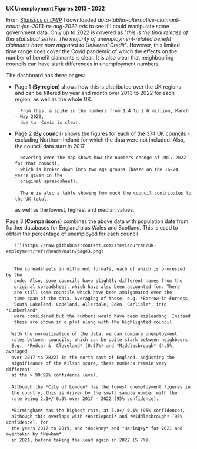 **UK Unemployment Figures 2013 - 2022**

From *[Statistics at
DWP](https://www.gov.uk/government/organisations/department-for-work-pensions/about/statistics)*
I downloaded *data-tables-alternative-claimant-count-jan-2013-to-aug-2022.ods* to see
if I could manipulate some government data.  Only up to 2022 is
covered as "*this is the final release of this statistical series. The
majority of unemployment-related benefit claimants have now migrated
to Universal Credit*". However, this limited time range does cover the
Covid pandemic of which the effects on the number of benefit claimants is
clear. It is also clear that neighbouring councils can have stark differences
in unemployment numbers.

The dashboard has three pages:

- Page 1 (**By region**) shows how this is distributed over the UK regions and can be filtered
       by year and month over 2013 to 2022 for each region, as well as the whole UK.

        From this, a spike in the numbers from 1.4 to 2.6 million, March - May 2020,
        due to  Covid is clear.

- Page 2 (**By council**) shows the figures for each of the 374 UK councils - excluding Northern
        Ireland for which the data were not included. Also, the council data start in 2017.

     	Hovering over the map shows how the numbers change of 2017-2022 for that council,
     	which is broken down into two age groups (based on the 16-24 years given in the
     	original spreadsheet).

     	There is also a table showing how much the council contributes to the UK total,
	as well as the lowest, highest and median values.

Page 3 (**Comparisons**) combines the above data with population date from further databases
       for England plus Wales and Scotland. This is used to obtain the percentage of
       unemployed for each council 

       ![](https://raw.githubusercontent.com/steviecurran/UK-employment/refs/heads/main/page3.png)


       The spreadsheets in different formats, each of which is processed by the
       code. Also, some councils have slightly different names from the
       original spreadsheet, which have also been accounted for. There
       are still some councils which have been amalgamated over the
       time span of the data. Averaging of these, e.g. *Barrow-in-Furness,
       South Lakeland, Copeland, Allerdale, Eden, Carlisle*, into *Cumberland*,
       were considered but the numbers would have been misleading. Instead
       these are shown in a plot along with the highlighted council.

      With the normalisation of the data, we can compare unemployment
      rates between councils, which can be quite stark between neighbours.
      E.g.  *Redcar &  Cleveland* (0.57%) and *Middlesbrough* (4.5%, averaged
      over 2017 to 2022) in the north east of England. Adjusting the
      significance of the Wilson score, these numbers remain very different
      at the > 99.99% confidence level.
      
      Although the *City of London* has the lowest unemployment figures in
      the country, this is driven by the small sample number with the
      rate being 2.1+/-0.3% over 2017 - 2022 (95% confidence).

      *Birmingham* has the highest rate, at 5.8+/-0.1% (95% confidence),
      although this overlaps with *Hartlepool* and *Middlesbrough* (95% confidence), for
      the years 2017 to 2019, and *Hackney* and *Haringey* for 2021 and overtaken by *Newham*
      in 2021, before taking the lead again in 2022 (5.7%).
